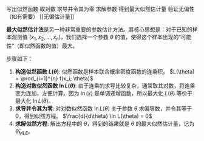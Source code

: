 写出似然函数
取对数
求导并令其为零
求解参数 
得到最大似然估计量
验证无偏性（如有需要） [[无偏估计量]]

**最大似然估计法**是另一种非常重要的参数估计方法。其核心思想是：对于已知的样本观测值 $(x_1, x_2, \dots, x_n)$，我们选择一个参数 $\theta$ 的值，使得这个样本出现的“可能性”（即似然函数的值）最大。

步骤如下：
1.  **构造似然函数 $L(\theta)$**: 似然函数是样本联合概率密度函数的连乘积。
    $L(\theta) = \prod_{i=1}^{n} f(x_i; \theta)$
2.  **构造对数似然函数 $\ln L(\theta)$**: 由于连乘的求导比较复杂，通常取其对数，将连乘变为连加，方便计算。因为 $\ln(x)$ 是单调递增函数，所以最大化 $L(\theta)$ 等价于最大化 $\ln L(\theta)$。
3.  **求导并令其为零**: 对对数似然函数 $\ln L(\theta)$ 关于参数 $\theta$ 求偏导数，并令其等于 0，得到似然方程。
    $\frac{d}{d\theta} \ln L(\theta) = 0$
4.  **求解似然方程**: 解出方程中的 $\theta$，得到的结果就是 $\theta$ 的最大似然估计量，记为 $\hat{\theta}_{MLE}$。
